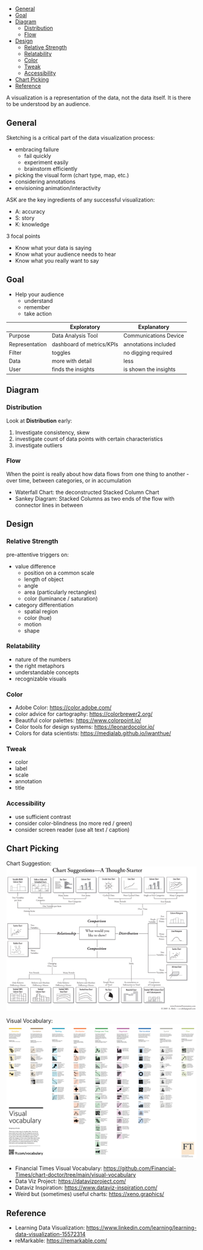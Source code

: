 
- [General](#general)
- [Goal](#goal)
- [Diagram](#diagram)
  - [Distribution](#distribution)
  - [Flow](#flow)
- [Design](#design)
  - [Relative Strength](#relative-strength)
  - [Relatability](#relatability)
  - [Color](#color)
  - [Tweak](#tweak)
  - [Accessibility](#accessibility)
- [Chart Picking](#chart-picking)
- [Reference](#reference)


A visualization is a representation of the data, not the data itself.
It is there to be understood by an audience.

## General
Sketching is a critical part of the data visualization process:
- embracing failure
  - fail quickly
  - experiment easily
  - brainstorm efficiently
- picking the visual form (chart type, map, etc.)
- considering annotations
- envisioning animation/interactivity

ASK are the key ingredients of any successful visualization:
- A: accuracy
- S: story
- K: knowledge

3 focal points
- Know what your data is saying
- Know what your audience needs to hear
- Know what you really want to say


## Goal
- Help your audience
  - understand
  - remember
  - take action

| | Exploratory | Explanatory |
| --- | --- | --- |
| Purpose | Data Analysis Tool | Communications Device |
| Representation | dashboard of metrics/KPIs | annotations included |
| Filter | toggles | no digging required |
| Data | more with detail | less  |
| User | finds the insights | is shown the insights |


## Diagram
### Distribution
Look at __Distribution__ early:
1. Investigate consistency, skew
2. investigate count of data points with certain characteristics
3. investigate outliers

### Flow
When the point is really about how data flows from one thing to another - over time,
between categories, or in accumulation

- Waterfall Chart: the deconstructed Stacked Column Chart
- Sankey Diagram: Stacked Columns as two ends of the flow with connector lines in between



## Design

### Relative Strength
pre-attentive triggers on:
- value difference
  - position on a common scale
  - length of object
  - angle
  - area (particularly rectangles)
  - color (luminance / saturation)
- category differentiation
  - spatial region
  - color (hue)
  - motion
  - shape

### Relatability
- nature of the numbers
- the right metaphors
- understandable concepts
- recognizable visuals

### Color
- Adobe Color: https://color.adobe.com/
- color advice for cartography: https://colorbrewer2.org/
- Beautiful color palettes: https://www.colorpoint.io/
- Color tools for design systems: https://leonardocolor.io/
- Colors for data scientists: https://medialab.github.io/iwanthue/

### Tweak
- color
- label
- scale
- annotation
- title

### Accessibility
- use sufficient contrast
- consider color-blindness (no more red / green)
- consider screen reader (use alt text / caption)




## Chart Picking
Chart Suggestion:
![Chart Suggestion](<picture/Chart Suggestion.jpg>)

Visual Vocabulary:
![Visual Vocabulary](<picture/Visual Vocabulary.png>)

- Financial Times Visual Vocabulary: https://github.com/Financial-Times/chart-doctor/tree/main/visual-vocabulary
- Data Viz Project: https://datavizproject.com/
- Dataviz Inspiration: https://www.dataviz-inspiration.com/
- Weird but (sometimes) useful charts: https://xeno.graphics/


## Reference
- Learning Data Visualization: https://www.linkedin.com/learning/learning-data-visualization-15572314
- reMarkable: https://remarkable.com/
